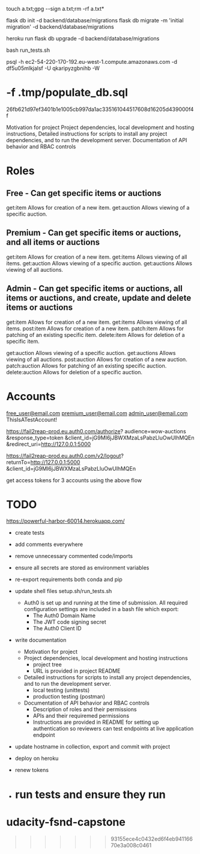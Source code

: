 touch a.txt;gpg --sign a.txt;rm -rf a.txt\*

flask db init -d backend/database/migrations
flask db migrate -m 'initial migration' -d backend/database/migrations

heroku run flask db upgrade -d backend/database/migrations

bash run_tests.sh

psql -h ec2-54-220-170-192.eu-west-1.compute.amazonaws.com -d df5u05mlkjalsf -U qkaripyzgbnihb -W

# -f .tmp/populate_db.sql

26fb621d97ef3401b1e1005cb997da1ac335161044517608d16205d439000f4f

Motivation for project
Project dependencies, local development and hosting instructions,
Detailed instructions for scripts to install any project dependencies, and to run the development server.
Documentation of API behavior and RBAC controls

# Roles

## Free - Can get specific items or auctions

get:item Allows for creation of a new item.
get:auction Allows viewing of a specific auction.

## Premium - Can get specific items or auctions, and all items or auctions

get:item Allows for creation of a new item.
get:items Allows viewing of all items.
get:auction Allows viewing of a specific auction.
get:auctions Allows viewing of all auctions.

## Admin - Can get specific items or auctions, all items or auctions, and create, update and delete items or auctions

get:item Allows for creation of a new item.
get:items Allows viewing of all items.
post:item Allows for creation of a new item.
patch:item Allows for patching of an existing specific item.
delete:item Allows for deletion of a specific item.

get:auction Allows viewing of a specific auction.
get:auctions Allows viewing of all auctions.
post:auction Allows for creation of a new auction.
patch:auction Allows for patching of an existing specific auction.
delete:auction Allows for deletion of a specific auction.

# Accounts

free_user@email.com
premium_user@email.com
admin_user@email.com
ThisIsATestAccount!

https://fail2reap-prod.eu.auth0.com/authorize?
audience=wow-auctions
&response_type=token
&client_id=jG9MI6jJBWXMzaLsPabzLluOwUlhMQEn
&redirect_uri=http://127.0.0.1:5000

https://fail2reap-prod.eu.auth0.com/v2/logout?
returnTo=http://127.0.0.1:5000
&client_id=jG9MI6jJBWXMzaLsPabzLluOwUlhMQEn

get access tokens for 3 accounts using the above flow

# TODO

https://powerful-harbor-60014.herokuapp.com/

- create tests
- add comments everywhere
- remove unnecessary commented code/imports
- ensure all secrets are stored as environment variables
- re-export requirements both conda and pip
- update shell files setup.sh/run_tests.sh
  - Auth0 is set up and running at the time of submission. All required configuration settings are included in a bash file which export:
    - The Auth0 Domain Name
    - The JWT code signing secret
    - The Auth0 Client ID
- write documentation

  - Motivation for project
  - Project dependencies, local development and hosting instructions
    - project tree
    - URL is provided in project README
  - Detailed instructions for scripts to install any project dependencies, and to run the development server.
    - local testing (unittests)
    - production testing (postman)
  - Documentation of API behavior and RBAC controls
    - Description of roles and their permissions
    - APIs and their requiremed permissions
    - Instructions are provided in README for setting up authentication so reviewers can test endpoints at live application endpoint

- update hostname in collection, export and commit with project
- deploy on heroku
- renew tokens
- # run tests and ensure they run

# udacity-fsnd-capstone

> > > > > > > 93155ece4c0432ed6f4eb94116670e3a008c0461
